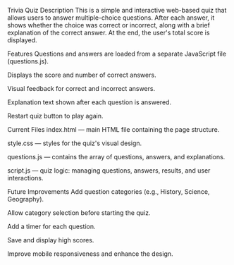 Trivia Quiz
Description
This is a simple and interactive web-based quiz that allows users to answer multiple-choice questions. After each answer, it shows whether the choice was correct or incorrect, along with a brief explanation of the correct answer. At the end, the user's total score is displayed.

Features
Questions and answers are loaded from a separate JavaScript file (questions.js).

Displays the score and number of correct answers.

Visual feedback for correct and incorrect answers.

Explanation text shown after each question is answered.

Restart quiz button to play again.

Current Files
index.html — main HTML file containing the page structure.

style.css — styles for the quiz's visual design.

questions.js — contains the array of questions, answers, and explanations.

script.js — quiz logic: managing questions, answers, results, and user interactions.

Future Improvements
Add question categories (e.g., History, Science, Geography).

Allow category selection before starting the quiz.

Add a timer for each question.

Save and display high scores.

Improve mobile responsiveness and enhance the design.
